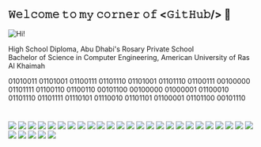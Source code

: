 ## 𝚆𝚎𝚕𝚌𝚘𝚖𝚎 𝚝𝚘 𝚖𝚢 𝚌𝚘𝚛𝚗𝚎𝚛 𝚘𝚏 \<𝙶𝚒𝚝𝙷𝚞𝚋/\> 🔧 
![Hi!](LCD-MyName.gif)

High School Diploma, Abu Dhabi's Rosary Private School <br>
Bachelor of Science in Computer Engineering, American University of Ras Al Khaimah

01010011 01101001 01100111 01101110 01101001 01101110 01100111 00100000 01101111 01100110 01100110 00101100 00100000 01000001 01100010 01101110 01101111 01110101 01110010 01101101 01100001 01101100 00101110

#

![](https://img.shields.io/badge/VirtualBox-2f1018?style=flat&logo=virtualbox&logoColor=white)
![](https://custom-icon-badges.demolab.com/badge/Chrome-2f1018.svg?logo=googlechrome&logoColor=white)
![](https://custom-icon-badges.demolab.com/badge/Microsoft%20Office-2f1018.svg?logo=microsoft&logoColor=white)
![](https://custom-icon-badges.demolab.com/badge/TickTick-2f1018.svg?logo=ticktick&logoColor=white)
![](https://img.shields.io/badge/VS%20Code-2f1018.svg?logo=visual-studio-code&logoColor=white)
![](https://img.shields.io/badge/Cisco%20Packet%20Tracer-2f1018.svg?logo=cisco&logoColor=white)
![](https://img.shields.io/badge/Wireshark-2f1018.svg?logo=wireshark&logoColor=white)
![](https://img.shields.io/badge/Mulisim-2f1018.svg?logo=multisim&logoColor=white)
![](https://img.shields.io/badge/Tinkercad-2f1018.svg?logo=tinkercad&logoColor=white)
![](https://custom-icon-badges.demolab.com/badge/Canva-2f1018.svg?logo=canva&logoColor=white)
![](https://img.shields.io/badge/Figma-2f1018.svg?logo=figma&logoColor=white)
![](https://custom-icon-badges.demolab.com/badge/Draw.io-2f1018.svg?logo=diagramsdotnet&logoColor=white)
![](https://custom-icon-badges.demolab.com/badge/MATLAB-2f1018.svg?logo=matlabbb&logoColor=white)
![](https://custom-icon-badges.demolab.com/badge/Active%20HDL-2f1018.svg?logo=aldec&logoColor=white)
![](https://custom-icon-badges.demolab.com/badge/Squarespace-2f1018.svg?logo=squarespace&logoColor=white)
![](https://custom-icon-badges.demolab.com/badge/Zapier-2f1018.svg?logo=zapier&logoColor=white)
![](https://custom-icon-badges.demolab.com/badge/Keil-2f1018.svg?logo=armkeil&logoColor=white)
![](https://img.shields.io/badge/Scratch-2f1018.svg?logo=scratch&logoColor=white)
![](https://custom-icon-badges.demolab.com/badge/C++-2f1018.svg?logo=cpp2&logoColor=white)
![](https://custom-icon-badges.demolab.com/badge/Java-2f1018.svg?logo=java&logoColor=white)
![](https://img.shields.io/badge/Python-2f1018.svg?logo=python&logoColor=white)
![](https://custom-icon-badges.demolab.com/badge/CLI%20Scripting-2f1018.svg?logo=cli&logoColor=white)
![](https://img.shields.io/badge/Markdown-2f1018.svg?logo=markdown&logoColor=white)
![](https://img.shields.io/badge/LaTeX-2f1018.svg?logo=LaTeX&logoColor=white)
![](https://custom-icon-badges.demolab.com/badge/VHDL-2f1018.svg?logo=vhdl&logoColor=white)
![](https://custom-icon-badges.demolab.com/badge/SQL-2f1018.svg?logo=database&logoColor=white)
![](https://img.shields.io/badge/HTML-2f1018.svg?logo=html5&logoColor=white)
![](https://custom-icon-badges.demolab.com/badge/C-2f1018.svg?logo=c-in-hexagon&logoColor=white)
![](https://custom-icon-badges.demolab.com/badge/x32%20Thumb&ndash;2%20Assembly-2f1018.svg?logo=asm-hex&logoColor=white)
![](https://img.shields.io/badge/-Arduino-2f1018?logo=Arduino&logoColor=white)
